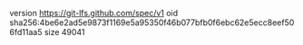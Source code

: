 version https://git-lfs.github.com/spec/v1
oid sha256:4be6e2ad5e9873f1169e5a95350f46b077bfb0f6ebc62e5ecc8eef506fd11aa5
size 49041
